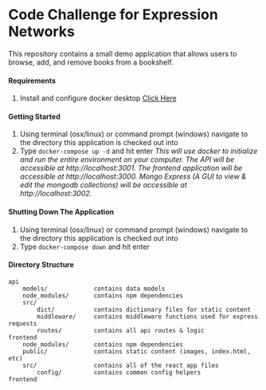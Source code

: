 # Code Challenge for Expression Networks
This repository contains a small demo application that allows users to browse, add, and remove books from a bookshelf.

#### Requirements
1. Install and configure docker desktop [Click Here](https://docs.docker.com/get-docker/)

#### Getting Started
1. Using terminal (osx/linux) or command prompt (windows) navigate to the directory this application is checked out into
2. Type `docker-compose up -d` and hit enter
_This will use docker to initialize and run the entire environment on your computer. The API will be accessible at http://localhost:3001. The frontend application will be accessible at http://localhost:3000. Mongo Express (A GUI to view & edit the mongodb collections) will be accessible at http://localhost:3002._

#### Shutting Down The Application
1. Using terminal (osx/linux) or command prompt (windows) navigate to the directory this application is checked out into
2. Type `docker-compose down` and hit enter


#### Directory Structure
```
api
    models/             contains data models
    node_modules/       contains npm dependencies
    src/                
        dict/           contains dictionary files for static content
        middleware/     contains middleware functions used for express requests
        routes/         contains all api routes & logic
frontend
    node_modules/       contains npm dependencies
    public/             contains static content (images, index.html, etc)
    src/                contains all of the react app files
        config/         contains common config helpers
frontend
```